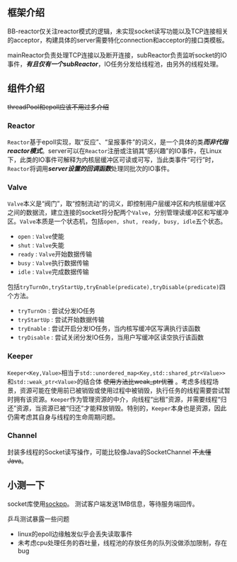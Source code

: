 ## 框架介绍
BB-reactor仅关注reactor模式的逻辑，未实现socket读写功能以及TCP连接相关的acceptor，构建具体的server需要特化connection和acceptor的接口类模板。

mainReactor负责处理TCP连接以及断开连接，subReactor负责监听socket的IO事件，***有且仅有一个subReactor***，IO任务分发给线程池，由另外的线程处理。

## 组件介绍
<strike>threadPool和epoll应该不用过多介绍</strike>
### Reactor
`Reactor`基于epoll实现，取“反应”、“呈报事件”的词义，是一个具体的类***而非代指reactor模式***。server可以在`Reactor`注册或注销其“感兴趣”的IO事件，在Linux下，此类的IO事件可解释为内核层缓冲区可读或可写，当此类事件“可行”时，`Reactor`将调用***server设置的回调函数***处理同批次的IO事件。
### Valve
`Valve`本义是“阀门”，取“控制流动”的词义，即控制用户层缓冲区和内核层缓冲区之间的数据流，建立连接的socket将分配两个`Valve`，分别管理读缓冲区和写缓冲区。`Valve`本质是一个状态机，包括`open, shut, ready, busy, idle`五个状态。

- `open` : `Valve`使能
- `shut` : `Valve`失能
- `ready` : `Valve`开始数据传输
- `busy` : `Valve`执行数据传输
- `idle` : `Valve`完成数据传输

包括`tryTurnOn,tryStartUp,tryEnable(predicate),tryDisable(predicate)`四个方法。

- `tryTurnOn` : 尝试分发IO任务
- `tryStartUp` : 尝试开始数据传输
- `tryEnable` : 尝试开启分发IO任务，当内核写缓冲区写满执行该函数
- `tryDisable` : 尝试关闭分发IO任务，当用户写缓冲区读空执行该函数

### Keeper
`Keeper<Key,Value>`相当于`std::unordered_map<Key,std::shared_ptr<Value>>`和`std::weak_ptr<Value>`的结合体 <strike>使用方法比weak_ptr优雅</strike> 。考虑多线程场景，资源可能在使用前已被销毁或使用过程中被销毁，执行任务的线程需要尝试暂时拥有该资源。`Keeper`作为管理资源的中介，向线程“出租”资源，并需要线程“归还”资源，当资源已被“归还”才能释放销毁。特别的，`Keeper`本身也是资源，因此仍需考虑其自身与线程的生命周期问题。

### Channel
封装多线程的Socket读写操作，可能比较像Java的SocketChannel <strike>不太懂Java</strike>。

## 小测一下
socket库使用[sockpp](https://github.com/fpagliughi/sockpp.git)。
测试客户端发送1MB信息，等待服务端回传。

乒乓测试暴露一些问题

- linux的epoll边缘触发似乎会丢失读取事件
- 未考虑cpu处理任务的吞吐量，线程池的存放任务的队列没做添加限制，存在bug
